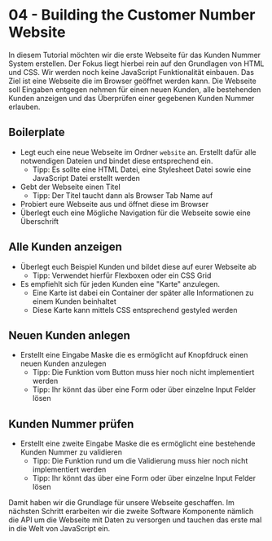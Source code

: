 # 04 - Building the Customer Number Website

In diesem Tutorial möchten wir die erste Webseite für das Kunden Nummer System erstellen. Der Fokus liegt hierbei rein auf den Grundlagen von HTML und CSS. Wir werden noch keine JavaScript Funktionalität einbauen. Das Ziel ist eine Webseite die im Browser geöffnet werden kann. Die Webseite soll Eingaben entgegen nehmen für einen neuen Kunden, alle bestehenden Kunden anzeigen und das Überprüfen einer gegebenen Kunden Nummer erlauben.

## Boilerplate

- Legt euch eine neue Webseite im Ordner `website` an. Erstellt dafür alle notwendigen Dateien und bindet diese entsprechend ein.
  - Tipp: Es sollte eine HTML Datei, eine Stylesheet Datei sowie eine JavaScript Datei erstellt werden
- Gebt der Webseite einen Titel
  - Tipp: Der Titel taucht dann als Browser Tab Name auf
- Probiert eure Webseite aus und öffnet diese im Browser
- Überlegt euch eine Mögliche Navigation für die Webseite sowie eine Überschrift

## Alle Kunden anzeigen

- Überlegt euch Beispiel Kunden und bildet diese auf eurer Webseite ab
  - Tipp: Verwendet hierfür Flexboxen oder ein CSS Grid
- Es empfiehlt sich für jeden Kunden eine "Karte" anzulegen.
  - Eine Karte ist dabei ein Container der später alle Informationen zu einem Kunden beinhaltet
  - Diese Karte kann mittels CSS entsprechend gestyled werden

## Neuen Kunden anlegen

- Erstellt eine Eingabe Maske die es ermöglicht auf Knopfdruck einen neuen Kunden anzulegen
  - Tipp: Die Funktion vom Button muss hier noch nicht implementiert werden
  - Tipp: Ihr könnt das über eine Form oder über einzelne Input Felder lösen

## Kunden Nummer prüfen

- Erstellt eine zweite Eingabe Maske die es ermöglicht eine bestehende Kunden Nummer zu validieren
  - Tipp: Die Funktion rund um die Validierung muss hier noch nicht implementiert werden
  - Tipp: Ihr könnt das über eine Form oder über einzelne Input Felder lösen

Damit haben wir die Grundlage für unsere Webseite geschaffen. Im nächsten Schritt erarbeiten wir die zweite Software Komponente nämlich die API um die Webseite mit Daten zu versorgen und tauchen das erste mal in die Welt von JavaScript ein.